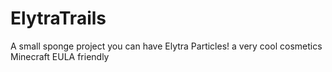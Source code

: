 # ElytraTrails
A small sponge project you can have Elytra Particles! a very cool cosmetics Minecraft EULA friendly  
